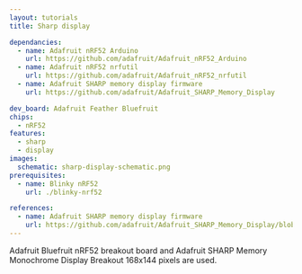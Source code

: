 ```yaml
---
layout: tutorials
title: Sharp display

dependancies:
  - name: Adafruit nRF52 Arduino
    url: https://github.com/adafruit/Adafruit_nRF52_Arduino
  - name: Adafruit nRF52 nrfutil
    url: https://github.com/adafruit/Adafruit_nRF52_nrfutil
  - name: Adafruit SHARP memory display firmware
    url: https://github.com/adafruit/Adafruit_SHARP_Memory_Display

dev_board: Adafruit Feather Bluefruit
chips:
  - nRF52
features:
  - sharp
  - display
images:
  schematic: sharp-display-schematic.png
prerequisites:
  - name: Blinky nRF52
    url: ./blinky-nrf52

references:
  - name: Adafruit SHARP memory display firmware
    url: https://github.com/adafruit/Adafruit_SHARP_Memory_Display/blob/master/examples/sharpmemtest/sharpmemtest.ino
---
```


Adafruit Bluefruit nRF52 breakout board and Adafruit SHARP Memory Monochrome Display Breakout 168x144 pixels are used.
